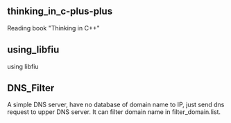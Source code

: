 thinking_in_c-plus-plus
---------------------------------
Reading book "Thinking in C++"

using_libfiu
-------------------------------
using libfiu

DNS_Filter
------------------------------
A simple DNS server, have no database of domain name to IP, just send dns request to upper DNS server.
It can filter domain name in filter_domain.list.

